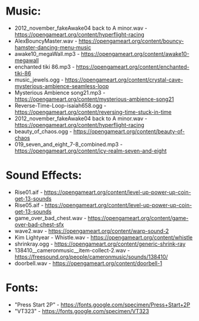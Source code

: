 
# Music:
- 2012_november_fakeAwake04 back to A minor.wav - https://opengameart.org/content/hyperflight-racing
- AlexBouncyMaster.wav - https://opengameart.org/content/bouncy-hamster-dancing-menu-music
- awake10_megaWall.mp3 - https://opengameart.org/content/awake10-megawall
- enchanted tiki 86.mp3 - https://opengameart.org/content/enchanted-tiki-86
- music_jewels.ogg - https://opengameart.org/content/crystal-cave-mysterious-ambience-seamless-loop
- Mysterious Ambience song21.mp3 - https://opengameart.org/content/mysterious-ambience-song21
- Reverse-Time-Loop-isaiah658.ogg - https://opengameart.org/content/reversing-time-stuck-in-time
- 2012_november_fakeAwake04 back to A minor.wav - https://opengameart.org/content/hyperflight-racing
- beauty_of_chaos.ogg - https://opengameart.org/content/beauty-of-chaos
- 019_seven_and_eight_7-8_combined.mp3 - https://opengameart.org/content/icy-realm-seven-and-eight
    
# Sound Effects:
- Rise01.aif - https://opengameart.org/content/level-up-power-up-coin-get-13-sounds
- Rise05.aif - https://opengameart.org/content/level-up-power-up-coin-get-13-sounds
- game_over_bad_chest.wav - https://opengameart.org/content/game-over-bad-chest-sfx
- wave2.wav - https://opengameart.org/content/warp-sound-2
- Kim Lightyear - Whistle.wav - https://opengameart.org/content/whistle
- shrinkray.ogg - https://opengameart.org/content/generic-shrink-ray
- 138410__cameronmusic__item-collect-2.wav - https://freesound.org/people/cameronmusic/sounds/138410/
- doorbell.wav - https://opengameart.org/content/doorbell-1

# Fonts:
- "Press Start 2P" - https://fonts.google.com/specimen/Press+Start+2P
- "VT323" - https://fonts.google.com/specimen/VT323
